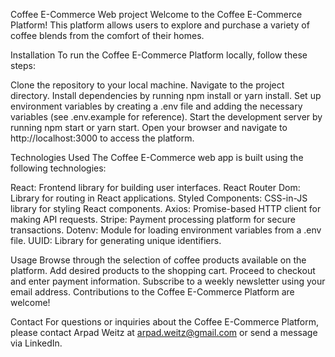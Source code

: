 Coffee E-Commerce Web project
Welcome to the Coffee E-Commerce Platform! This platform allows users to explore and purchase a variety of  coffee blends from the comfort of their homes.

Installation
To run the Coffee E-Commerce Platform locally, follow these steps:

Clone the repository to your local machine.
Navigate to the project directory.
Install dependencies by running npm install or yarn install.
Set up environment variables by creating a .env file and adding the necessary variables (see .env.example for reference).
Start the development server by running npm start or yarn start.
Open your browser and navigate to http://localhost:3000 to access the platform.

Technologies Used
The Coffee E-Commerce web app is built using the following technologies:

React: Frontend library for building user interfaces.
React Router Dom: Library for routing in React applications.
Styled Components: CSS-in-JS library for styling React components.
Axios: Promise-based HTTP client for making API requests.
Stripe: Payment processing platform for secure transactions.
Dotenv: Module for loading environment variables from a .env file.
UUID: Library for generating unique identifiers.

Usage
Browse through the selection of coffee products available on the platform.
Add desired products to the shopping cart.
Proceed to checkout and enter payment information.
Subscribe to a weekly newsletter using your email address.
Contributions to the Coffee E-Commerce Platform are welcome! 


Contact
For questions or inquiries about the Coffee E-Commerce Platform, please contact Arpad Weitz at arpad.weitz@gmail.com or send a message via LinkedIn.

